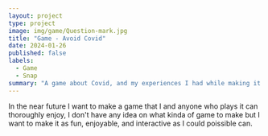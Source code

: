 ```yaml
---
layout: project
type: project
image: img/game/Question-mark.jpg
title: "Game - Avoid Covid"
date: 2024-01-26
published: false
labels:
  - Game
  - Snap
summary: "A game about Covid, and my experiences I had while making it."
---
```


In the near future I want to make a game that I and anyone who plays it can thoroughly enjoy, I don't have any idea on what kinda of game to make but I want to make it as fun, enjoyable, and interactive as I could poissible can.

